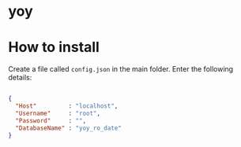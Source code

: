 # yoy

# How to install

Create a file called `config.json` in the main folder. Enter the following details:

```json

{
  "Host"         : "localhost",
  "Username"     : "root",
  "Password"     : "",
  "DatabaseName" : "yoy_ro_date"
}

```
